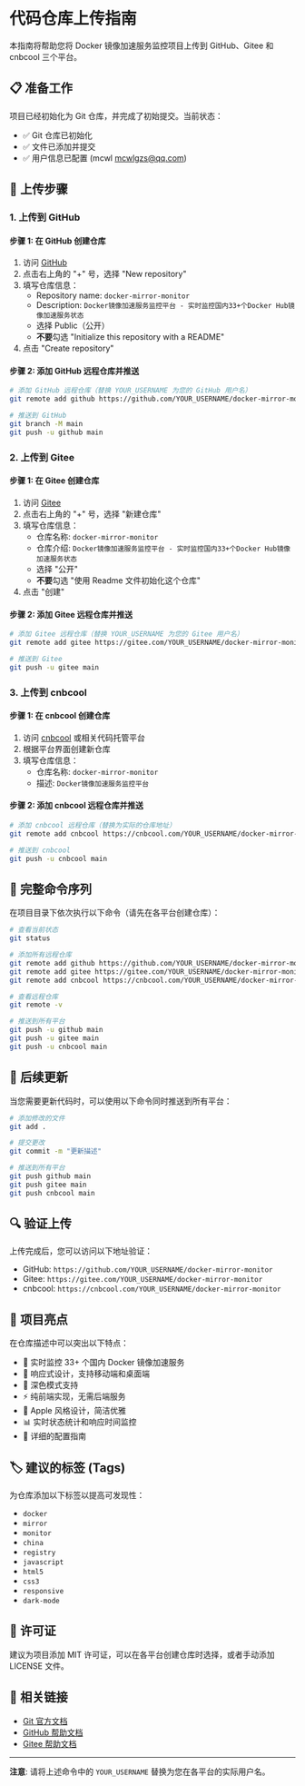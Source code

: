 # 代码仓库上传指南

本指南将帮助您将 Docker 镜像加速服务监控项目上传到 GitHub、Gitee 和 cnbcool 三个平台。

## 📋 准备工作

项目已经初始化为 Git 仓库，并完成了初始提交。当前状态：
- ✅ Git 仓库已初始化
- ✅ 文件已添加并提交
- ✅ 用户信息已配置 (mcwl <mcwlgzs@qq.com>)

## 🚀 上传步骤

### 1. 上传到 GitHub

#### 步骤 1: 在 GitHub 创建仓库
1. 访问 [GitHub](https://github.com)
2. 点击右上角的 "+" 号，选择 "New repository"
3. 填写仓库信息：
   - Repository name: `docker-mirror-monitor`
   - Description: `Docker镜像加速服务监控平台 - 实时监控国内33+个Docker Hub镜像加速服务状态`
   - 选择 Public（公开）
   - **不要**勾选 "Initialize this repository with a README"
4. 点击 "Create repository"

#### 步骤 2: 添加 GitHub 远程仓库并推送
```bash
# 添加 GitHub 远程仓库（替换 YOUR_USERNAME 为您的 GitHub 用户名）
git remote add github https://github.com/YOUR_USERNAME/docker-mirror-monitor.git

# 推送到 GitHub
git branch -M main
git push -u github main
```

### 2. 上传到 Gitee

#### 步骤 1: 在 Gitee 创建仓库
1. 访问 [Gitee](https://gitee.com)
2. 点击右上角的 "+" 号，选择 "新建仓库"
3. 填写仓库信息：
   - 仓库名称: `docker-mirror-monitor`
   - 仓库介绍: `Docker镜像加速服务监控平台 - 实时监控国内33+个Docker Hub镜像加速服务状态`
   - 选择 "公开"
   - **不要**勾选 "使用 Readme 文件初始化这个仓库"
4. 点击 "创建"

#### 步骤 2: 添加 Gitee 远程仓库并推送
```bash
# 添加 Gitee 远程仓库（替换 YOUR_USERNAME 为您的 Gitee 用户名）
git remote add gitee https://gitee.com/YOUR_USERNAME/docker-mirror-monitor.git

# 推送到 Gitee
git push -u gitee main
```

### 3. 上传到 cnbcool

#### 步骤 1: 在 cnbcool 创建仓库
1. 访问 [cnbcool](https://cnbcool.com) 或相关代码托管平台
2. 根据平台界面创建新仓库
3. 填写仓库信息：
   - 仓库名称: `docker-mirror-monitor`
   - 描述: `Docker镜像加速服务监控平台`

#### 步骤 2: 添加 cnbcool 远程仓库并推送
```bash
# 添加 cnbcool 远程仓库（替换为实际的仓库地址）
git remote add cnbcool https://cnbcool.com/YOUR_USERNAME/docker-mirror-monitor.git

# 推送到 cnbcool
git push -u cnbcool main
```

## 🔧 完整命令序列

在项目目录下依次执行以下命令（请先在各平台创建仓库）：

```bash
# 查看当前状态
git status

# 添加所有远程仓库
git remote add github https://github.com/YOUR_USERNAME/docker-mirror-monitor.git
git remote add gitee https://gitee.com/YOUR_USERNAME/docker-mirror-monitor.git
git remote add cnbcool https://cnbcool.com/YOUR_USERNAME/docker-mirror-monitor.git

# 查看远程仓库
git remote -v

# 推送到所有平台
git push -u github main
git push -u gitee main
git push -u cnbcool main
```

## 📝 后续更新

当您需要更新代码时，可以使用以下命令同时推送到所有平台：

```bash
# 添加修改的文件
git add .

# 提交更改
git commit -m "更新描述"

# 推送到所有平台
git push github main
git push gitee main
git push cnbcool main
```

## 🔍 验证上传

上传完成后，您可以访问以下地址验证：

- GitHub: `https://github.com/YOUR_USERNAME/docker-mirror-monitor`
- Gitee: `https://gitee.com/YOUR_USERNAME/docker-mirror-monitor`
- cnbcool: `https://cnbcool.com/YOUR_USERNAME/docker-mirror-monitor`

## 🎯 项目亮点

在仓库描述中可以突出以下特点：
- 🌟 实时监控 33+ 个国内 Docker 镜像加速服务
- 📱 响应式设计，支持移动端和桌面端
- 🌙 深色模式支持
- ⚡ 纯前端实现，无需后端服务
- 🎨 Apple 风格设计，简洁优雅
- 📊 实时状态统计和响应时间监控
- 🔧 详细的配置指南

## 🏷️ 建议的标签 (Tags)

为仓库添加以下标签以提高可发现性：
- `docker`
- `mirror`
- `monitor`
- `china`
- `registry`
- `javascript`
- `html5`
- `css3`
- `responsive`
- `dark-mode`

## 📄 许可证

建议为项目添加 MIT 许可证，可以在各平台创建仓库时选择，或者手动添加 LICENSE 文件。

## 🔗 相关链接

- [Git 官方文档](https://git-scm.com/doc)
- [GitHub 帮助文档](https://docs.github.com/)
- [Gitee 帮助文档](https://gitee.com/help)

---

**注意**: 请将上述命令中的 `YOUR_USERNAME` 替换为您在各平台的实际用户名。
